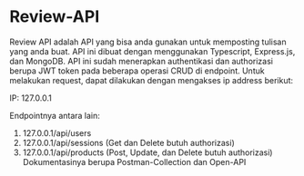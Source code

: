 # Review-API
Review API adalah API yang bisa anda gunakan untuk memposting tulisan yang anda buat. API ini dibuat dengan menggunakan Typescript, Express.js, dan MongoDB. API ini sudah menerapkan authentikasi dan authorizasi berupa JWT token pada beberapa operasi CRUD di endpoint. Untuk melakukan request, dapat dilakukan dengan mengakses ip address berikut:

IP: 127.0.0.1

Endpointnya antara lain:

1. 127.0.0.1/api/users
2. 127.0.0.1/api/sessions (Get dan Delete butuh authorizasi)
3. 127.0.0.1/api/products (Post, Update, dan Delete butuh authorizasi)
Dokumentasinya berupa Postman-Collection dan Open-API
